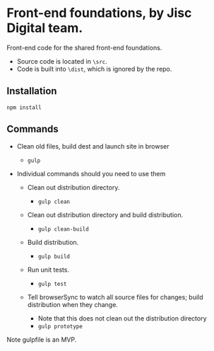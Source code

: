 # Front-end foundations, by Jisc Digital team.

Front-end code for the shared front-end foundations.
- Source code is located in `\src`. 
- Code is built into `\dist`, which is ignored by the repo.

## Installation

```npm install```

## Commands

- Clean old files, build dest and launch site in browser
  - `gulp`

- Individual commands should you need to use them

  - Clean out distribution directory.
    - `gulp clean`

  - Clean out distribution directory and build distribution.
    - `gulp clean-build`

  - Build distribution.
    - `gulp build`

  - Run unit tests.
    - `gulp test`

  - Tell browserSync to watch all source files for changes; build distribution when they change. 
    - Note that this does not clean out the distribution directory 
    - `gulp prototype`

Note gulpfile is an MVP.
